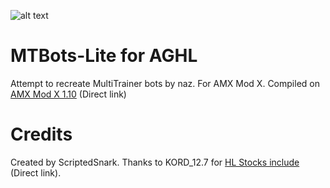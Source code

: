![alt text](https://cdn.discordapp.com/attachments/693807726555561984/882233354500587530/unknown.png)

# MTBots-Lite for AGHL

Attempt to recreate MultiTrainer bots by naz. For AMX Mod X. 
Compiled on [AMX Mod X 1.10](http://www.amxmodx.org/amxxdrop/1.9/amxmodx-1.9.0-git5263-base-windows.zip) (Direct link)

# Credits
Created by ScriptedSnark.
Thanks to  KORD_12.7 for [HL Stocks include](http://aghl.ru/forum/viewtopic.php?f=39&t=59) (Direct link).